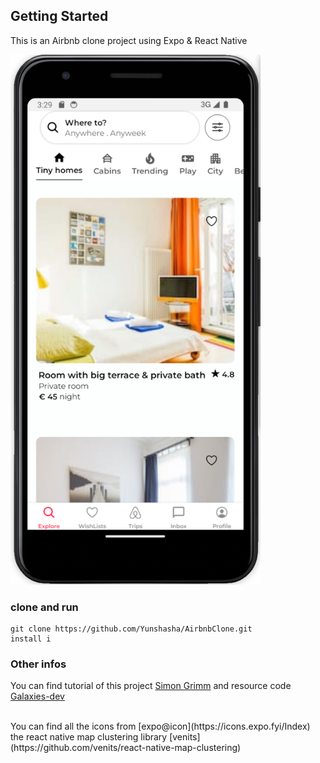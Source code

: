 ## Getting Started

This is an Airbnb clone project using Expo & React Native

<img src= 'https://github.com/Yunshasha/AirbnbClone/blob/main/assets/images/airbnbHomeScreen.png' style='width: 400px' />

### clone and run

```
git clone https://github.com/Yunshasha/AirbnbClone.git
install i
```

### Other infos

You can find tutorial of this project [Simon Grimm](https://www.youtube.com/watch?v=iWzUZiVoiR0&list=PLtDsuMoGvRpiPPiRVlDaVBuzHBCMfh5nH&index=5&t=5s) and resource code [Galaxies-dev](https://github.com/Galaxies-dev/airbnb-clone-react-native?tab=readme-ov-file)

<br />
You can find all the icons from [expo@icon](https://icons.expo.fyi/Index)
the react native map clustering library [venits](https://github.com/venits/react-native-map-clustering)
